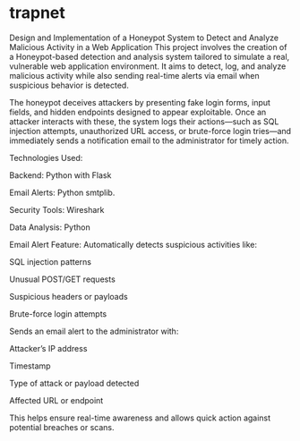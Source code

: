 # trapnet
Design and Implementation of a Honeypot System to Detect and Analyze Malicious Activity in a Web Application
This project involves the creation of a Honeypot-based detection and analysis system tailored to simulate a real, vulnerable web application environment. It aims to detect, log, and analyze malicious activity while also sending real-time alerts via email when suspicious behavior is detected.

The honeypot deceives attackers by presenting fake login forms, input fields, and hidden endpoints designed to appear exploitable. Once an attacker interacts with these, the system logs their actions—such as SQL injection attempts, unauthorized URL access, or brute-force login tries—and immediately sends a notification email to the administrator for timely action.

Technologies Used:


Backend: Python with Flask

Email Alerts: Python smtplib.



Security Tools: Wireshark

Data Analysis: Python 

Email Alert Feature:
Automatically detects suspicious activities like:

SQL injection patterns

Unusual POST/GET requests

Suspicious headers or payloads

Brute-force login attempts

Sends an email alert to the administrator with:

Attacker’s IP address

Timestamp

Type of attack or payload detected

Affected URL or endpoint

This helps ensure real-time awareness and allows quick action against potential breaches or scans.
